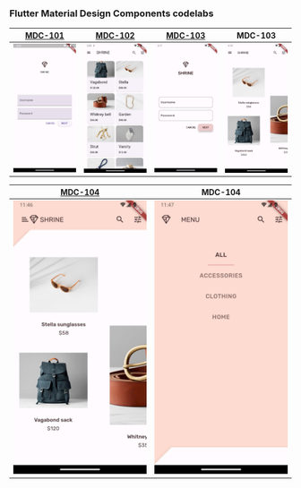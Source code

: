 ### Flutter Material Design Components codelabs

| [MDC-101](https://codelabs.developers.google.com/codelabs/mdc-101-flutter) | [MDC-102](https://codelabs.developers.google.com/codelabs/mdc-102-flutter) | [MDC-103](https://codelabs.developers.google.com/codelabs/mdc-103-flutter) | MDC-103 |
|----|----|----|----|
|![](ss1.png)|![](ss2.png)|![](ss3.jpeg)|![](ss4.jpeg)|

| [MDC-104](https://codelabs.developers.google.com/codelabs/mdc-104-flutter) | MDC-104 |
|----|----|
|![](ss5.jpeg)|![](ss6.jpeg)|